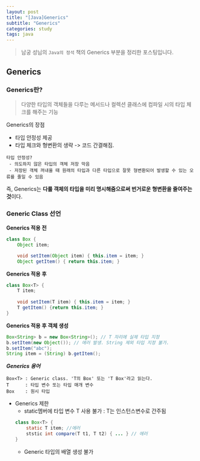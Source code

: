 ```yaml
---
layout: post
title: "[Java]Generics"
subtitle: "Generics"
categories: study
tags: java
---
```


> 남궁 성님의 `Java의 정석` 책의 Generics 부분을 정리한 포스팅입니다.

## Generics

### Generics란?
> 다양한 타입의 객체들을 다루는 메서드나 컬렉션 클래스에 컴파일 시의 타입 체크를 해주는 기능

Generics의 장점
 - 타입 안정성 제공
 - 타입 체크와 형변환의 생략 -> 코드 간결해짐.

 ```
 타입 안정성?
  - 의도하지 않은 타입의 객체 저장 막음
  - 저장된 객체 꺼내올 때 원래의 타입과 다른 타입으로 잘못 형변환되어 발생할 수 있는 오류를 줄일 수 있음
 ```

 즉, Generics는 **다룰 객체의 타입을 미리 명시해줌으로써 번거로운 형변환을 줄여주는 것**이다.

 ### Generic Class 선언
**Generics 적용 전** 
```java
class Box {
    Object item;

    void setItem(Object item) { this.item = item; }
    Object getItem() { return this.item; } 
```

**Generics 적용 후**
```java
class Box<T> {
    T item;
   
    void setItem(T item) { this.item = item; }
    T getItem() {return this.item; }
}
```

**Generics 적용 후 객체 생성**
```java
Box<String> b = new Box<String>(); // T 자리에 실제 타입 지정
b.setItem(new Object()); // 에러 발생. String 제외 타입 지정 불가.
b.setItem("abc");
String item = (String) b.getItem();
```

***Generics 용어***
```
Box<T> : Generic class. 'T의 Box' 또는 'T Box'라고 읽는다.
T      : 타입 변수 또는 타입 매개 변수
Box    : 원시 타입
```

- Generics 제한
    + static멤버에 타입 변수 T 사용 불가 : T는 인스턴스변수로 간주됨
    ```java
    class Box<T> {
        static T item; //에러
        ststic int compare(T t1, T t2) { ... } // 에러
    }
    ```
    + Generic 타입의 배열 생성 불가